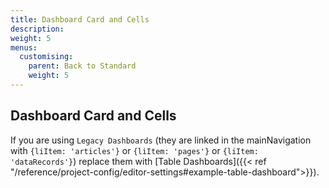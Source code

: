 ```yaml
---
title: Dashboard Card and Cells
description:
weight: 5
menus:
  customising:
    parent: Back to Standard
    weight: 5
---
```


## Dashboard Card and Cells

If you are using `Legacy Dashboards` (they are linked in the mainNavigation with `{liItem: 'articles'}` or `{liItem: 'pages'}` or `{liItem: 'dataRecords'}`) replace them with [Table Dashboards]({{< ref "/reference/project-config/editor-settings#example-table-dashboard">}}).
